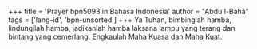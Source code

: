 +++
title = 'Prayer bpn5093 in Bahasa Indonesia'
author = "Abdu'l-Bahá"
tags = ['lang-id', 'bpn-unsorted']
+++
Ya Tuhan, bimbinglah hamba, lindungilah hamba, jadikanlah hamba laksana lampu yang terang dan bintang yang cemerlang. Engkaulah Maha Kuasa dan Maha Kuat.
